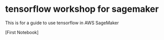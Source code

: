 # tensorflow workshop for sagemaker
 This is for a guide to use tensorflow in AWS SageMaker
 
[First Notebook] 

